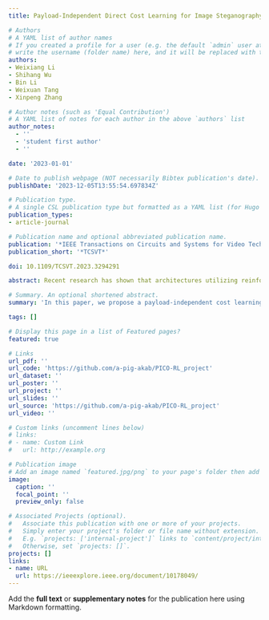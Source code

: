 ```yaml
---
title: Payload-Independent Direct Cost Learning for Image Steganography

# Authors
# A YAML list of author names
# If you created a profile for a user (e.g. the default `admin` user at `content/authors/admin/`), 
# write the username (folder name) here, and it will be replaced with their full name and linked to their profile.
authors:
- Weixiang Li
- Shihang Wu
- Bin Li
- Weixuan Tang
- Xinpeng Zhang

# Author notes (such as 'Equal Contribution')
# A YAML list of notes for each author in the above `authors` list
author_notes: 
  - ''
  - 'student first author'
  - ''

date: '2023-01-01'

# Date to publish webpage (NOT necessarily Bibtex publication's date).
publishDate: '2023-12-05T13:55:54.697834Z'

# Publication type.
# A single CSL publication type but formatted as a YAML list (for Hugo requirements).
publication_types:
- article-journal

# Publication name and optional abbreviated publication name.
publication: '*IEEE Transactions on Circuits and Systems for Video Technology*'
publication_short: '*TCSVT*'

doi: 10.1109/TCSVT.2023.3294291

abstract: Recent research has shown that architectures utilizing reinforcement learning (RL) are effective in cost-based image steganography. However, these architectures only learn embedding probabilities rather than costs, and are trained for a specific embedding payload, making it difficult to extend the trained model to serve other payloads. In this paper, we propose a payload-independent cost learning framework using RL called PICO-RL. This framework directly learns universal costs that can be applied to any payload. PICO-RL incorporates an optimal probability approximation (OPA) module that can calculate the required probability map for embedding simulation directly from a learned cost map for any payload, eliminating the need for time-consuming searches for a valid probability scaling parameter. Additionally, PICO-RL uses an advanced steganalysis environment network to provide more effective reward feedback for learning. During RL training, the learned cost maps of different payloads converge and eventually become similar under the OPA constraint, resulting in payload independence. Experimental results demonstrate that a well-trained PICO-RL model, which acts as a universal cost function, defines costs with superior security performance against steganalysis and has better coding compatibility when encoding with practical steganographic codes.

# Summary. An optional shortened abstract.
summary: 'In this paper, we propose a payload-independent cost learning framework using RL called PICO-RL. This framework directly learns universal costs that can be applied to any payload.'

tags: []

# Display this page in a list of Featured pages?
featured: true

# Links
url_pdf: ''
url_code: 'https://github.com/a-pig-akab/PICO-RL_project'
url_dataset: ''
url_poster: ''
url_project: ''
url_slides: ''
url_source: 'https://github.com/a-pig-akab/PICO-RL_project'
url_video: ''

# Custom links (uncomment lines below)
# links:
# - name: Custom Link
#   url: http://example.org

# Publication image
# Add an image named `featured.jpg/png` to your page's folder then add a caption below.
image:
  caption: ''
  focal_point: ''
  preview_only: false

# Associated Projects (optional).
#   Associate this publication with one or more of your projects.
#   Simply enter your project's folder or file name without extension.
#   E.g. `projects: ['internal-project']` links to `content/project/internal-project/index.md`.
#   Otherwise, set `projects: []`.
projects: []
links:
- name: URL
  url: https://ieeexplore.ieee.org/document/10178049/
---
```


Add the **full text** or **supplementary notes** for the publication here using Markdown formatting.
